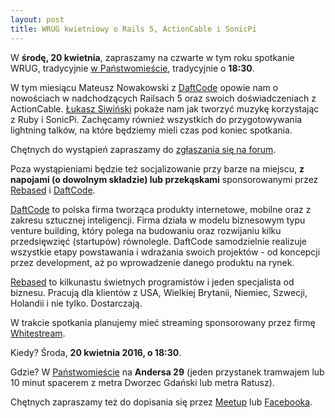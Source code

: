 ```yaml
---
layout: post
title: WRUG kwietniowy o Rails 5, ActionCable i SonicPi
---
```


W **środę, 20 kwietnia**, zapraszamy na czwarte w tym roku
spotkanie WRUG, tradycyjnie [w Państwomieście](http://panstwomiasto.pl),
tradycyjnie o **18:30**.

W tym miesiącu Mateusz Nowakowski z [DaftCode](http://daftcode.pl) opowie nam
o nowościach w nadchodzących Railsach 5 oraz swoich doświadczeniach z ActionCable.
[Łukasz Siwiński](http://siwinski.info) pokaże nam jak tworzyć muzykę
korzystając z Ruby i SonicPi.
Zachęcamy również wszystkich do przygotowywania lightning talków,
na które będziemy mieli czas pod koniec spotkania.

Chętnych do wystąpień zapraszamy do [zgłaszania się na
forum](http://forum.rubyonrails.pl/t/wrug-kwietniowy-20-04-2016-sroda/11581).

Poza wystąpieniami będzie też socjalizowanie przy barze na miejscu, **z
napojami (o dowolnym składzie) lub przekąskami** sponsorowanymi przez
[Rebased](http://rebased.pl) i [DaftCode](http://daftcode.pl).

[DaftCode](http://www.daftcode.pl) to polska firma tworząca produkty internetowe, mobilne oraz z zakresu sztucznej inteligencji. Firma działa w modelu biznesowym typu venture building, który polega na budowaniu oraz rozwijaniu kilku przedsięwzięć (startupów) równolegle. DaftCode samodzielnie realizuje wszystkie etapy powstawania i wdrażania swoich projektów - od koncepcji przez development, aż po wprowadzenie danego produktu na rynek.

[Rebased](http://rebased.pl) to kilkunastu świetnych programistów
i jeden specjalista od biznesu. Pracują dla klientów z USA, Wielkiej
Brytanii, Niemiec, Szwecji, Holandii i nie tylko. Dostarczają.

W trakcie spotkania planujemy mieć streaming sponsorowany
przez firmę [Whitestream](http://whitestream.pl/wrug/).

Kiedy? Środa, **20 kwietnia 2016, o 18:30**.

Gdzie? W [Państwomieście](http://panstwomiasto.pl) na
**Andersa 29** (jeden przystanek tramwajem lub 10 minut
spacerem z metra Dworzec Gdański lub metra Ratusz).

Chętnych zapraszamy też do dopisania się przez
[Meetup](http://www.meetup.com/Warsaw-Ruby-Users-Group-WRUG/events/229675689/)
lub [Facebooka](https://www.facebook.com/events/266137740383952).
